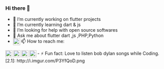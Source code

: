 ### Hi there 👋


- 🔭 I’m currently working on flutter projects
- 🌱 I’m currently learning dart & js
- 🤔 I’m looking for help with open source softwares
- 💬 Ask me about flutter dart ,js ,PHP,Python
- 📫 How to reach me: <a target="_blank" href="https://www.linkedin.com/in/shankar-kharel-162846168/">
  <img align="left" alt="LinkdeIN" width="22px" src="https://cdn.jsdelivr.net/npm/simple-icons@v3/icons/linkedin.svg" />
</a>
<a target="_blank" href="https://api.whatsapp.com/send?phone=9807592153">
  <img align="left" alt="Whatsapp" width="22px" src="https://cdn.jsdelivr.net/npm/simple-icons@v3/icons/whatsapp.svg" />
</a>
<a target="_blank" href="https://www.instagram.com/shankarkharel07/">
  <img align="left" alt="Instagram" width="22px" src="https://cdn.jsdelivr.net/npm/simple-icons@v3/icons/instagram.svg" />
</a>
<a target="_blank" href="shankarkharel35@gmail.com">
  <img align="left" alt="Gmail" width="22px" src="https://cdn.jsdelivr.net/npm/simple-icons@v3/icons/gmail.svg" />
</a>
<a target="_blank" href="https://www.facebook.com/shankar.kharel.73">
  <img align="left" alt="Facebook" width="22px" src="https://cdn.jsdelivr.net/npm/simple-icons@v3/icons/facebook.svg" />
</a>
- ⚡ Fun fact: Love to listen bob dylan songs while Coding.
 [2.1]: http://i.imgur.com/P3YfQoD.png
